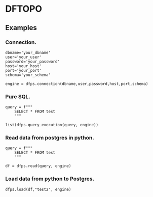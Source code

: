 # DFTOPO

## Examples
### Connection.
```
dbname='your_dbname'
user='your_user'
password='your_password'
host='your_host'
port='your_port'
schema='your_schema'

engine = dfps.connection(dbname,user,password,host,port,schema)
```

### Pure SQL. 
```
query = f"""
    SELECT * FROM test
    """

list(dfps.query_execution(query, engine))
```

### Read data from postgres in python. 
```
query = f"""
    SELECT * FROM test
    """

df = dfps.read(query, engine)
```
### Load data from python to Postgres. 
```
dfps.load(df,"test2", engine)
```
